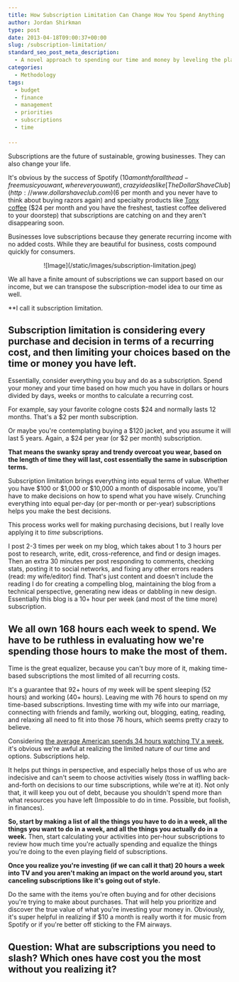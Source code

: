 ```yaml
---
title: How Subscription Limitation Can Change How You Spend Anything
author: Jordan Shirkman
type: post
date: 2013-04-18T09:00:37+00:00
slug: /subscription-limitation/
standard_seo_post_meta_description:
  - A novel approach to spending our time and money by leveling the playing field.
categories:
  - Methodology
tags:
  - budget
  - finance
  - management
  - priorities
  - subscriptions
  - time

---
```

Subscriptions are the future of sustainable, growing businesses. They can also change your life.

It's obvious by the success of Spotify ($10 a month for all the ad-free music you want, wherever you want), crazy ideas like [The Dollar Shave Club](http://www.dollarshaveclub.com) ($6 per month and you never have to think about buying razors again) and specialty products like [Tonx coffee](https://tonx.org)&nbsp;($24 per month and you have the freshest, tastiest coffee delivered to your doorstep) that subscriptions are catching on and they aren't disappearing soon.

Businesses love subscriptions because they generate recurring income with no added costs.&nbsp;While they are beautiful for business, costs compound quickly for consumers.

<p style="text-align: center;">
  ![Image](/static/images/subscription-limitation.jpeg)
</p>

We all have a finite amount of subscriptions we can support based on our income, but we can transpose the subscription-model idea to our time as well.

**I call it subscription limitation.</p> 

<!--more-->

</strong>

## Subscription limitation is considering every purchase and decision in terms of a recurring cost, and then limiting your choices based on the time or money you have left.

Essentially, consider everything you buy and do as a subscription.&nbsp;Spend your money and your time based on how much you have in dollars or hours divided by days, weeks or months to calculate a recurring cost.

For example, say your favorite cologne costs $24 and normally lasts 12 months. That's a $2 per month subscription.

Or maybe you're contemplating buying a $120 jacket, and you assume it will last 5 years. Again, a $24 per year (or $2 per month) subscription.

**That means the swanky spray and trendy&nbsp;overcoat&nbsp;you wear, based on the length of time they will last, cost essentially the same in subscription terms.**

Subscription limitation brings everything into equal terms of value. Whether you have $100 or $1,000 or $10,000 a month of disposable income, you'll have to make decisions on how to spend what you have wisely. Crunching everything into equal per-day (or per-month or per-year) subscriptions helps you make the best decisions.

This process works well for making purchasing decisions, but I really love applying it to _time_ subscriptions.

I post 2-3 times per week on my blog, which takes about 1 to 3 hours per post to research, write, edit, cross-reference, and find or design images. Then an extra 30 minutes per post responding to comments, checking stats, posting it to social networks, and fixing any other errors readers (read: my wife/editor)&nbsp;find. That's just content and doesn't include the reading I do for creating a compelling blog, maintaining the blog from a technical perspective, generating new ideas or dabbling in new design. Essentially this blog is a 10+ hour per week (and most of the time more) subscription.

## We all own 168 hours each week to spend. We have to be ruthless in evaluating how we're spending those hours to make the most of them.

Time is the great equalizer, because you can't buy more of it, making time-based subscriptions the most limited of all recurring costs.

It's a guarantee that 92+ hours of my week will be spent&nbsp;sleeping (52 hours) and working (40+ hours). Leaving me with 76 hours to spend on my time-based subscriptions. Investing time with my wife into our marriage, connecting with friends and family, working out, blogging, eating, reading, and relaxing all need to fit into those 76 hours, which seems pretty crazy to believe.

Considering [the average American spends 34 hours watching TV a week](http://www.nydailynews.com/entertainment/tv-movies/americans-spend-34-hours-week-watching-tv-nielsen-numbers-article-1.1162285), it's obvious we're awful at realizing the limited nature of our time and options. Subscriptions help.

It helps put things in perspective, and especially helps those of us who are indecisive and can't seem to choose activities wisely (toss in waffling back-and-forth on decisions to our time subscriptions, while we're at it).&nbsp;Not only that, it will keep you out of debt, because you shouldn't spend more than what resources you have left (Impossible to do in time. Possible, but foolish, in finances).

**So, start by making a list of all the things you have to do in a week, all the things you want to do in a week, and all the things you actually do in a week.** Then, start calculating your activities into per-hour subscriptions to review how much time you're actually spending and equalize the things you're doing to the even playing field of subscriptions.

**Once you realize you're investing (if we can call it that) 20 hours a week into TV and you aren't making an impact on the world around you, start canceling subscriptions like it's going out of style.**

Do the same with the items you're often buying and for other decisions you're trying to make about purchases. That will help you prioritize and discover the true value of what you're investing your money in. Obviously, it's super helpful in realizing if $10 a month is really worth it for music from Spotify or if you're better off sticking to the FM airways.

## Question: What are subscriptions you need to slash? Which ones have cost you the most without you realizing it?
